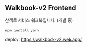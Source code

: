 ## Walkbook-v2 Frontend

산책로 서비스 워크북입니다. (개발 중)

`npm install`
`yarn`

deploy: https://walkbook-v2.web.app/
